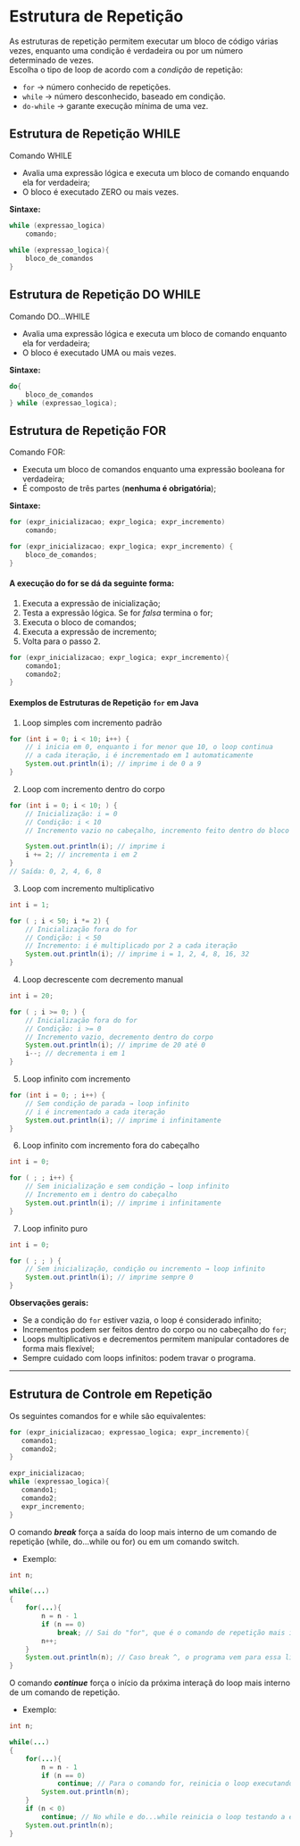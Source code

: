 # Estrutura de Repetição
As estruturas de repetição permitem executar um bloco de código várias vezes, enquanto uma condição é verdadeira ou por um número determinado de vezes.  
Escolha o tipo de loop de acordo com a *condição* de repetição:
- `for` → número conhecido de repetições.
- `while` → número desconhecido, baseado em condição.
- `do-while` → garante execução mínima de uma vez.

##  Estrutura de Repetição WHILE

Comando WHILE
- Avalia uma expressão lógica e executa um bloco de comando enquando ela for verdadeira;
- O bloco é executado ZERO ou mais vezes.

**Sintaxe:**

```java
while (expressao_logica)
    comando;
    
while (expressao_logica){
    bloco_de_comandos
}
```
##  Estrutura de Repetição DO WHILE

Comando DO...WHILE  
- Avalia uma expressão lógica e executa um bloco de comando enquanto ela for verdadeira;
- O bloco é executado UMA ou mais vezes.

**Sintaxe:**

```java
do{
    bloco_de_comandos
} while (expressao_logica);
```
## Estrutura de Repetição FOR

Comando FOR:
- Executa um bloco de comandos enquanto uma expressão booleana for verdadeira;
- É composto de três partes (**nenhuma é obrigatória**);

**Sintaxe:**

```java
for (expr_inicializacao; expr_logica; expr_incremento)
    comando;

for (expr_inicializacao; expr_logica; expr_incremento) {
    bloco_de_comandos;
}
```
#### A execução do for se dá da seguinte forma:
1. Executa a expressão de inicialização;
2. Testa a expressão lógica. Se for *falsa* termina o for;
3. Executa o bloco de comandos;
4. Executa a expressão de incremento;
5. Volta para o passo 2.

```java
for (expr_inicializacao; expr_logica; expr_incremento){
    comando1;
    comando2;
}
```
#### Exemplos de Estruturas de Repetição `for` em Java

1) Loop simples com incremento padrão
```java
for (int i = 0; i < 10; i++) {
    // i inicia em 0, enquanto i for menor que 10, o loop continua
    // a cada iteração, i é incrementado em 1 automaticamente
    System.out.println(i); // imprime i de 0 a 9
}
```

2) Loop com incremento dentro do corpo
```java
for (int i = 0; i < 10; ) {
    // Inicialização: i = 0
    // Condição: i < 10
    // Incremento vazio no cabeçalho, incremento feito dentro do bloco

    System.out.println(i); // imprime i
    i += 2; // incrementa i em 2
}
// Saída: 0, 2, 4, 6, 8
```

3) Loop com incremento multiplicativo
```java
int i = 1;

for ( ; i < 50; i *= 2) {
    // Inicialização fora do for
    // Condição: i < 50
    // Incremento: i é multiplicado por 2 a cada iteração
    System.out.println(i); // imprime i = 1, 2, 4, 8, 16, 32
}
```

4) Loop decrescente com decremento manual
```java
int i = 20;

for ( ; i >= 0; ) {
    // Inicialização fora do for
    // Condição: i >= 0
    // Incremento vazio, decremento dentro do corpo
    System.out.println(i); // imprime de 20 até 0
    i--; // decrementa i em 1
}
```

5) Loop infinito com incremento
```java
for (int i = 0; ; i++) {
    // Sem condição de parada → loop infinito
    // i é incrementado a cada iteração
    System.out.println(i); // imprime i infinitamente
}
```

6) Loop infinito com incremento fora do cabeçalho
```java
int i = 0;

for ( ; ; i++) {
    // Sem inicialização e sem condição → loop infinito
    // Incremento em i dentro do cabeçalho
    System.out.println(i); // imprime i infinitamente
}
```

7) Loop infinito puro
```java
int i = 0;

for ( ; ; ) {
    // Sem inicialização, condição ou incremento → loop infinito
    System.out.println(i); // imprime sempre 0
}
```

**Observações gerais:**
- Se a condição do `for` estiver vazia, o loop é considerado infinito;
- Incrementos podem ser feitos dentro do corpo ou no cabeçalho do `for`;
- Loops multiplicativos e decrementos permitem manipular contadores de forma mais flexível;
- Sempre cuidado com loops infinitos: podem travar o programa.


---
## Estrutura de Controle em Repetição

Os seguintes comandos for e while são equivalentes:

```java
for (expr_inicializacao; expressao_logica; expr_incremento){
   comando1;
   comando2;
}

expr_inicializacao;
while (expressao_logica){
   comando1;
   comando2;
   expr_incremento;
}
```

O comando ***break*** força a saída do loop mais interno de um comando de repetição (while, do...while ou for) ou em um comando switch.
- Exemplo:

```java
int n;

while(...)
{
    for(...){
        n = n - 1
        if (n == 0)
            break; // Sai do "for", que é o comando de repetição mais interno. Não executa o n++.
        n++;
    }
    System.out.println(n); // Caso break ^, o programa vem para essa linha.
}
```
O comando ***continue*** força o início da próxima interaçã do loop mais interno de um comando de repetição.
- Exemplo:

```java
int n;

while(...)
{
    for(...){
        n = n - 1
        if (n == 0)
            continue; // Para o comando for, reinicia o loop executando a expressão de incremento e depois testando a expressão lógica.
        System.out.println(n);
    }
    if (n < 0)
        continue; // No while e do...while reinicia o loop testando a expressão lógica.
    System.out.println(n); 
}
```
